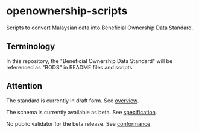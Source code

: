 # openownership-scripts

Scripts to convert Malaysian data into Beneficial Ownership Data Standard.

## Terminology

In this repository, the "Beneficial Ownership Data Standard" will be
referenced as "BODS" in README files and scripts.

## Attention

The standard is currently in draft form. See [overview][1].

The schema is currently available as beta. See [specification][2].

No public validator for the beta release. See [conformance][3].


  [1]: http://beneficial-ownership-data-standard.readthedocs.io/en/master/overview.html
  [2]: http://beneficial-ownership-data-standard.readthedocs.io/en/master/schema.html
  [3]: http://beneficial-ownership-data-standard.readthedocs.io/en/master/conformance.html
